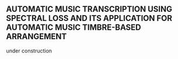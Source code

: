 <link href="style.css" rel="stylesheet">

<!--
<audio controls><source src="audio/cat_crow_sheep_interp.wav"></audio>
and edit style.css for the size
<p align="center"> <img src="figures/architecture.png"> </p>
-->

<!--
<p align="center"> <img src="figures/neural_granular.png"> </p>
-->

<!--
<p align="center"> <img src="figures/architecture.png"> </p>
-->

<!--
<p align="center"> <img src="figures/latent_space.png"> </p>
-->

<!--
<p align="center"> <img src="figures/vae double ola.png"> </p>
-->

<!--
<p align="center"> <img src="figures/embed_interp.png"> </p>
-->

<!--
<p align="center"> <img src="figures/grain_gen.png"> </p>
-->

<script type="text/javascript"> 
      // Show button
      function look(type){ 
      param=document.getElementById(type); 
      if(param.style.display == "none") param.style.display = "block"; 
      else param.style.display = "none" 
      } 
</script>

&nbsp;

## AUTOMATIC MUSIC TRANSCRIPTION USING SPECTRAL LOSS AND ITS APPLICATION FOR AUTOMATIC MUSIC TIMBRE-BASED ARRANGEMENT

under construction
